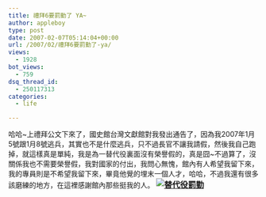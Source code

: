 ```yaml
---
title: 禮拜6要罰勤了 YA~
author: appleboy
type: post
date: 2007-02-07T05:14:04+00:00
url: /2007/02/禮拜6要罰勤了-ya/
views:
  - 1928
bot_views:
  - 759
dsq_thread_id:
  - 250117313
categories:
  - life

---
```

哈哈~上禮拜公文下來了，國史館台灣文獻館對我發出通告了，因為我2007年1月5號跟1月8號逃兵，其實也不是什麼逃兵，只不過長官不讓我請假，然後我自己跑掉，就這樣真是單純，我是為一替代役裏面沒有榮譽假的，真是囧~不過算了，沒關係我也不需要榮譽假，我對國家的付出，我問心無愧，館內有人希望我留下來，我的專員則是不希望我留下來，畢竟他覺的埋末一個人才，哈哈，不過我還有很多該磨練的地方，在這裡感謝館內那些挺我的人。 <font color="#008080"><font size="3"><font face="新細明體"><strong><a title="Photo Sharing" href="https://www.flickr.com/photos/appleboy/380070981/"><img alt="替代役罰勤" src="https://i0.wp.com/farm1.static.flickr.com/130/380070981_e526abf2e9.jpg?resize=301%2C500&#038;ssl=1" data-recalc-dims="1" /></a></strong></font></font></font>